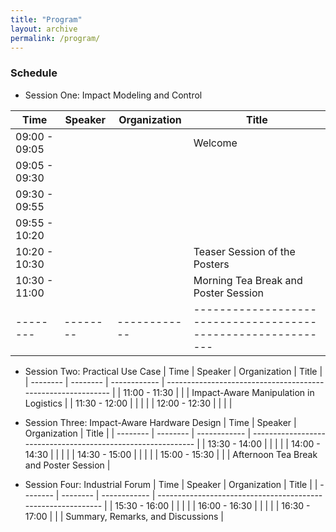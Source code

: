 ```yaml
---
title: "Program"
layout: archive
permalink: /program/
---
```


### Schedule 

  * Session One: Impact Modeling and Control

| Time             | Speaker          | Organization |                   Title                                      |
| --------         | --------         | ------------ | ------------------------------------------------------------ |
| 09:00 - 09:05    |                  |              |     Welcome                                                  |
| 09:05 - 09:30    |                  |              |                                                              |
| 09:30 - 09:55    |                  |              |                                                              |
| 09:55 - 10:20    |                  |              |                                                              |
| 10:20 - 10:30    |                  |              |     Teaser Session of the Posters                            |
| 10:30 - 11:00    |                  |              |     Morning Tea Break and Poster Session                     |
| --------         | --------         | ------------ | ------------------------------------------------------------ |

  * Session Two: Practical Use Case 
| Time             | Speaker          | Organization |                   Title                                      |
| --------         | --------         | ------------ | ------------------------------------------------------------ |
| 11:00 - 11:30    |                  |              |   Impact-Aware Manipulation in Logistics                     |
| 11:30 - 12:00    |                  |              |                                                              |
| 12:00 - 12:30    |                  |              |                                                              |

  * Session Three: Impact-Aware Hardware Design
| Time             | Speaker          | Organization |                   Title                                      |
| --------         | --------         | ------------ | ------------------------------------------------------------ |
| 13:30 - 14:00    |                  |              |                                                              |
| 14:00 - 14:30    |                  |              |                                                              |
| 14:30 - 15:00    |                  |              |                                                              |
| 15:00 - 15:30    |                  |              |     Afternoon Tea Break and Poster Session                   |

  * Session Four: Industrial Forum 
| Time             | Speaker          | Organization |                   Title                                      |
| --------         | --------         | ------------ | ------------------------------------------------------------ |
| 15:30 - 16:00    |                  |              |                                                              |
| 16:00 - 16:30    |                  |              |                                                              |
| 16:30 - 17:00    |                  |              |   Summary, Remarks, and Discussions                          |

